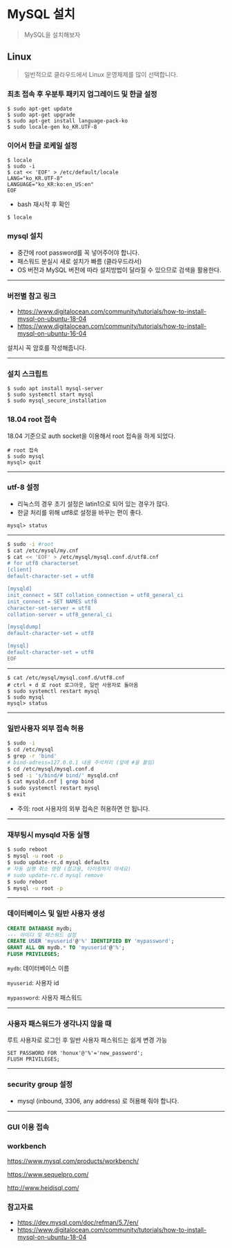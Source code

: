 

# MySQL 설치

> MySQL을 설치해보자



## Linux

> 일반적으로 클라우드에서 Linux 운영체제를 많이 선택합니다.



### 최초 접속 후 우분투 패키지 업그레이드 및 한글 설정

```
$ sudo apt-get update
$ sudo apt-get upgrade
$ sudo apt-get install language-pack-ko
$ sudo locale-gen ko_KR.UTF-8
```



### 이어서 한글 로케일 설정

```
$ locale
$ sudo -i
$ cat << 'EOF' > /etc/default/locale
LANG="ko_KR.UTF-8"
LANGUAGE="ko_KR:ko:en_US:en"
EOF
```

- bash 재시작 후 확인

```
$ locale
```



### mysql 설치

- 중간에 root password를 꼭 넣어주어야 합니다.
- 패스워드 분실시 새로 설치가 빠름 (클라우드라서)
- OS 버전과 MySQL 버전에 따라 설치방법이 달라질 수 있으므로 검색을 활용한다.



------



### 버전별 참고 링크

- https://www.digitalocean.com/community/tutorials/how-to-install-mysql-on-ubuntu-18-04
- https://www.digitalocean.com/community/tutorials/how-to-install-mysql-on-ubuntu-16-04



 설치시 꼭 암호를 작성해줍니다.

------



### 설치 스크립트

```
$ sudo apt install mysql-server
$ sudo systemctl start mysql
$ sudo mysql_secure_installation
```



### 18.04 root 접속

18.04 기준으로 auth socket을 이용해서 root 접속을 하게 되었다.

```
# root 접속
$ sudo mysql
mysql> quit
```

------



### utf-8 설정

- 리눅스의 경우 초기 설정은 latin1으로 되어 있는 경우가 많다.
- 한글 처리를 위해 utf8로 설정을 바꾸는 편이 좋다.

```
mysql> status
```



---------------------------



```bash
$ sudo -i #root
$ cat /etc/mysql/my.cnf
$ cat << 'EOF' > /etc/mysql/mysql.conf.d/utf8.cnf
# for utf8 characterset
[client]
default-character-set = utf8

[mysqld]
init_connect = SET collation_connection = utf8_general_ci
init_connect = SET NAMES utf8
character-set-server = utf8
collation-server = utf8_general_ci

[mysqldump]
default-character-set = utf8

[mysql]
default-character-set = utf8
EOF
```



------



```
$ cat /etc/mysql/mysql.conf.d/utf8.cnf
# ctrl + d 로 root 로그아웃, 일반 사용자로 돌아옴
$ sudo systemctl restart mysql
$ sudo mysql
mysql> status
```



------



### 일반사용자 외부 접속 허용

```bash
$ sudo -i
$ cd /etc/mysql
$ grep -r 'bind'
# bind-adress=127.0.0.1 내용 주석처리 (앞에 #을 붙임)
$ cd /etc/mysql/mysql.conf.d
$ sed -i 's/bind/# bind/' mysqld.cnf
$ cat mysqld.cnf | grep bind
$ sudo systemctl restart mysql
$ exit
```

- 주의: root 사용자의 외부 접속은 허용하면 안 됩니다.

  

------



### 재부팅시 mysqld 자동 실행

```bash
$ sudo reboot
$ mysql -u root -p 
$ sudo update-rc.d mysql defaults
# 자동 실행 취소 명령 (참고용, 타이핑하지 마세요)
# sudo update-rc.d mysql remove  
$ sudo reboot
$ mysql -u root -p
```

------



### 데이터베이스 및 일반 사용자 생성

```sql
CREATE DATABASE mydb;
--- 아이디 및 패스워드 설정
CREATE USER 'myuserid'@'%' IDENTIFIED BY 'mypassword';
GRANT ALL ON mydb.* TO 'myuserid'@'%';
FLUSH PRIVILEGES;
```

`mydb`: 데이터베이스 이름

`myuserid`: 사용자 id

`mypassword`: 사용자 패스워드



------



### 사용자 패스워드가 생각나지 않을 때

루트 사용자로 로그인 후 일반 사용자 패스워드는 쉽게 변경 가능

```
SET PASSWORD FOR 'honux'@'%'='new_password';
FLUSH PRIVILEGES;
```



--------



### security group 설정

- mysql (inbound, 3306, any address) 로 허용해 줘야 합니다.



------

### GUI 이용 접속

### workbench

https://www.mysql.com/products/workbench/

https://www.sequelpro.com/

http://www.heidisql.com/



### 참고자료

- https://dev.mysql.com/doc/refman/5.7/en/
- https://www.digitalocean.com/community/tutorials/how-to-install-mysql-on-ubuntu-18-04
  